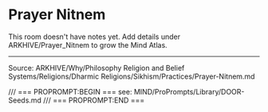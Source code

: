 # Prayer Nitnem

This room doesn't have notes yet. Add details under ARKHIVE/Prayer_Nitnem to grow the Mind Atlas.

---
Source: ARKHIVE/Why/Philosophy Religion and Belief Systems/Religions/Dharmic Religions/Sikhism/Practices/Prayer-Nitnem.md

/// === PROPROMPT:BEGIN ===
see: MIND/ProPrompts/Library/DOOR-Seeds.md
/// === PROPROMPT:END ===
